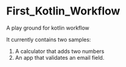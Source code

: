 # First_Kotlin_Workflow

A play ground for kotlin workflow

It currently contains two samples: 
1. A calculator that adds two numbers
2. An app that validates an email field.
